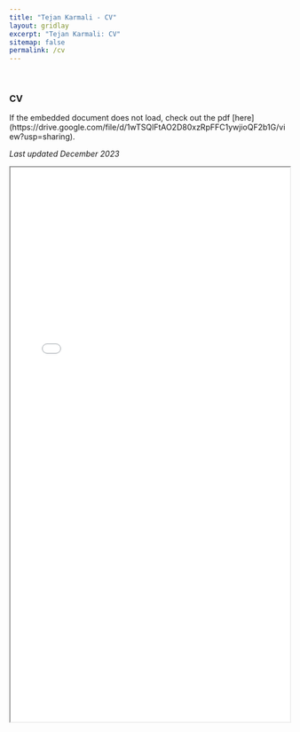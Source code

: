 ```yaml
---
title: "Tejan Karmali - CV"
layout: gridlay
excerpt: "Tejan Karmali: CV"
sitemap: false
permalink: /cv
---
```


<p>&nbsp;</p>

<h3>CV</h3>

<p>If the embedded document does not load, check out the pdf [here](https://drive.google.com/file/d/1wTSQlFtAO2D80xzRpFFC1ywjioQF2b1G/view?usp=sharing).</p>

<section id="cvpdf">
<p><i>Last updated December 2023</i></p>
<iframe src= "{{ site.url }}{{ site.baseurl }}/files/TejanKarmaliCV.pdf" width= "100%" height= "1000"> </iframe>
</section>

